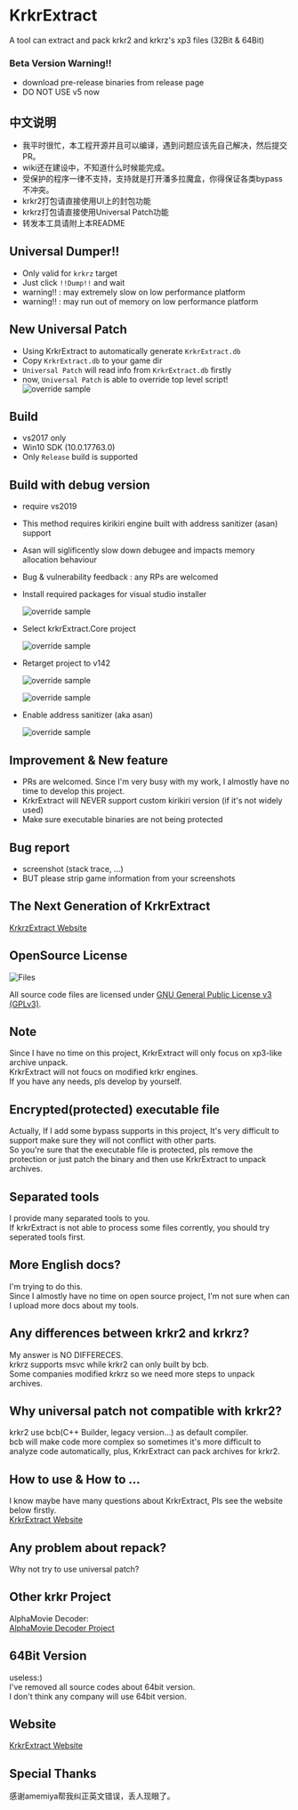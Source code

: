 # KrkrExtract
A tool can extract and pack krkr2 and krkrz's xp3 files (32Bit & 64Bit)  

### Beta Version Warning!!

* download pre-release binaries from release page
* DO NOT USE v5 now

## 中文说明
* 我平时很忙，本工程开源并且可以编译，遇到问题应该先自己解决，然后提交PR。
* wiki还在建设中，不知道什么时候能完成。
* 受保护的程序一律不支持，支持就是打开潘多拉魔盒，你得保证各类bypass不冲突。
* krkr2打包请直接使用UI上的封包功能
* krkrz打包请直接使用Universal Patch功能
* 转发本工具请附上本README


## Universal Dumper!!
* Only valid for `krkrz` target
* Just click `!!Dump!!` and wait
* warning!! : may extremely slow on low performance platform
* warning!! : may run out of memory on low performance platform

## New Universal Patch
* Using KrkrExtract to automatically generate `KrkrExtract.db`
* Copy `KrkrExtract.db` to your game dir
* `Universal Patch` will read info from `KrkrExtract.db` firstly
* now, `Universal Patch` is able to override top level script!  
![override sample](up.png)



## Build
* vs2017 only
* Win10 SDK (10.0.17763.0)
* Only `Release` build is supported

## Build with debug version

* require vs2019

* This method requires kirikiri engine built with address sanitizer (asan) support

* Asan will siglificently slow down debugee and impacts memory allocation behaviour

* Bug & vulnerability feedback : any RPs are welcomed

* Install required packages for visual studio installer

  ![override sample](img/step0.png)

* Select krkrExtract.Core project

  ![override sample](img/step1.png)

* Retarget project to v142

  ![override sample](img/step2.png)

  ![override sample](img/step2_1.png)

* Enable address sanitizer (aka asan)

  ![override sample](img/step3.png)

  

## Improvement & New feature

* PRs are welcomed. Since I'm very busy with my work, I almostly have no time to develop this project.
* KrkrExtract will NEVER support custom kirikiri version (if it's not widely used)
* Make sure executable binaries are not being protected

## Bug report
* screenshot (stack trace, ...)
* BUT please strip game information from your screenshots


## The Next Generation of KrkrExtract
[KrkrzExtract Website](https://github.com/xmoeproject/KrkrzExtract)

## OpenSource License  

![Files](https://www.gnu.org/graphics/gplv3-127x51.png)

All source code files are licensed under [GNU General Public License v3 (GPLv3)](https://www.gnu.org/licenses/quick-guide-gplv3.en.html).  

## Note
Since I have no time on this project, KrkrExtract will only focus on xp3-like archive unpack.  
KrkrExtract will not foucs on modified krkr engines.  
If you have any needs, pls develop by yourself.  


## Encrypted(protected) executable file
Actually, If I add some bypass supports in this project, It's very difficult to support make sure they will not conflict with other parts.  
So you're sure that the executable file is protected, pls remove the protection or just patch the binary and then use KrkrExtract to unpack archives.

## Separated tools
I provide many separated tools to you.  
If krkrExtract is not able to process some files corrently, you should try seperated tools first.

## More English docs?
I'm trying to do this.  
Since I almostly have no time on open source project, I'm not sure when can I upload more docs about my tools.


## Any differences between krkr2 and krkrz?
My answer is NO DIFFERECES.  
krkrz supports msvc while krkr2 can only built by bcb.  
Some companies modified krkrz so we need more steps to unpack archives.  

## Why universal patch not compatible with krkr2?  
krkr2 use bcb(C++ Builder, legacy version...) as default compiler.   
bcb will make code more complex so sometimes it's more difficult to analyze code automatically, plus, KrkrExtract can pack archives for krkr2.  

## How to use & How to ...  
I know maybe have many questions about KrkrExtract, Pls see the website below firstly.  
[KrkrExtract Website](https://xmoeproject.github.io/KrkrExtract/)

## Any problem about repack?  
Why not try to use universal patch?  


## Other krkr Project  
AlphaMovie Decoder:  
[AlphaMovie Decoder Project](https://github.com/xmoeproject/AlphaMovieDecoder)


## 64Bit Version 
useless:)  
I've removed all source codes about 64bit version.  
I don't think any company will use 64bit version.  


## Website
[KrkrExtract Website](https://xmoeproject.github.io/KrkrExtract/)

## Special Thanks
感谢amemiya帮我纠正英文错误，丢人现眼了。  







